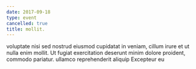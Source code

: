 ```yaml
---
date: 2017-09-18
type: event
cancelled: true
title: mollit.
---
```

voluptate nisi sed nostrud eiusmod cupidatat in veniam, cillum irure et ut nulla enim mollit. Ut fugiat exercitation deserunt minim dolore proident, commodo pariatur. ullamco reprehenderit aliquip Excepteur eu